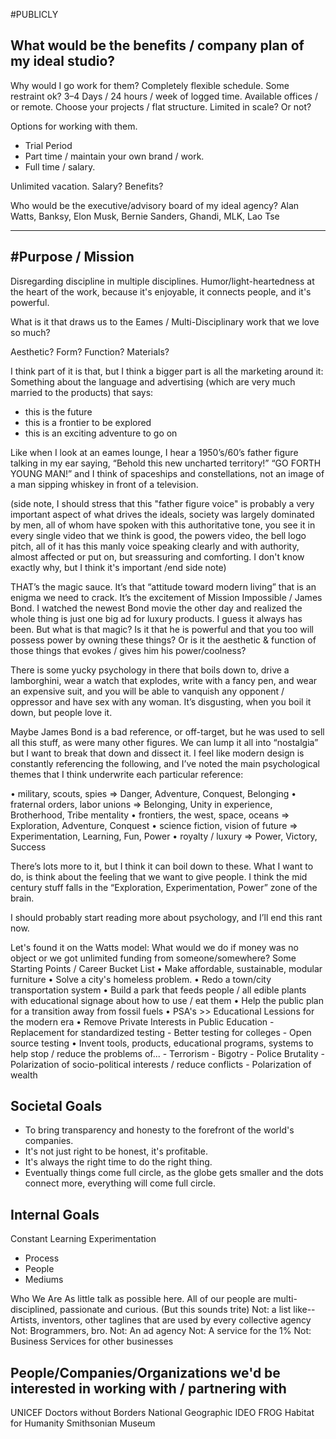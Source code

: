 #PUBLICLY

What would be the benefits / company plan of my ideal studio? 
-------------------------------------------------------------

Why would I go work for them?
Completely flexible schedule. 
Some restraint ok? 3–4 Days / 24 hours / week of logged time.
Available offices / or remote.
Choose your projects / flat structure.
Limited in scale? Or not?

Options for working with them.
- Trial Period
- Part time / maintain your own brand / work.
- Full time / salary.

Unlimited vacation.
Salary? Benefits?

Who would be the executive/advisory board of my ideal agency?
Alan Watts, Banksy, Elon Musk, Bernie Sanders, Ghandi, MLK, Lao Tse


-----------------
#Purpose / Mission
-----------------
Disregarding discipline in multiple disciplines.
Humor/light-heartedness at the heart of the work, because it's enjoyable, it connects people, and it's powerful.

What is it that draws us to the Eames / Multi-Disciplinary work that we love so much?

Aesthetic?
Form?
Function?
Materials?

I think part of it is that, but I think a bigger part is all the marketing around it:
Something about the language and advertising (which are very much married to the products) that says:
- this is the future
- this is a frontier to be explored
- this is an exciting adventure to go on

Like when I look at an eames lounge, I hear a 1950’s/60’s father figure talking in my ear saying, “Behold this new uncharted territory!” “GO FORTH YOUNG MAN!” and I think of spaceships and constellations, not an image of a man sipping whiskey in front of a television.

(side note, I should stress that this "father figure voice" is probably a very important aspect of what drives the ideals, society was largely dominated by men, all of whom have spoken with this authoritative tone, you see it in every single video that we think is good, the powers video, the bell logo pitch, all of it has this manly voice speaking clearly and with authority, almost affected or put on, but sreassuring and comforting. I don't know exactly why, but I think it's important /end side note)

THAT’s the magic sauce. It’s that “attitude toward modern living” that is an enigma we need to crack. It’s the excitement of Mission Impossible / James Bond. I watched the newest Bond movie the other day and realized the whole thing is just one big ad for luxury products. I guess it always has been. But what is that magic? Is it that he is powerful and that you too will possess power by owning these things? Or is it the aesthetic & function of those things that evokes / gives him his power/coolness?

There is some yucky psychology in there that boils down to, drive a lamborghini, wear a watch that explodes, write with a fancy pen, and wear an expensive suit, and you will be able to vanquish any opponent / oppressor and have sex with any woman. It’s disgusting, when you boil it down, but people love it.

Maybe James Bond is a bad reference, or off-target, but he was used to sell all this stuff, as were many other figures. We can lump it all into “nostalgia” but I want to break that down and dissect it. I feel like modern design is constantly referencing the following, and I’ve noted the main psychological themes that I think underwrite each particular reference:

• military, scouts, spies 		=> Danger, Adventure, Conquest, Belonging
• fraternal orders, labor unions 	=> Belonging, Unity in experience, Brotherhood, Tribe mentality
• frontiers, the west, space, oceans 	=> Exploration, Adventure, Conquest
• science fiction, vision of future 	=> Experimentation, Learning, Fun, Power
• royalty / luxury 			=> Power, Victory, Success

There’s lots more to it, but I think it can boil down to these. What I want to do, is think about the feeling that we want to give people. I think the mid century stuff falls in the “Exploration, Experimentation, Power” zone of the brain.

I should probably start reading more about psychology, and I’ll end this rant now.

Let's found it on the Watts model: What would we do if money was no object or we got unlimited funding from someone/somewhere?
Some Starting Points / Career Bucket List
• Make affordable, sustainable, modular furniture
• Solve a city's homeless problem.
• Redo a town/city transportation system
• Build a park that feeds people / all edible plants with educational signage about how to use / eat them
• Help the public plan for a transition away from fossil fuels
• PSA's >> Educational Lessions for the modern era
• Remove Private Interests in Public Education
	- Replacement for standardized testing
	- Better testing for colleges
	- Open source testing
• Invent tools, products, educational programs, systems to help stop / reduce the problems of...
	- Terrorism
	- Bigotry
	- Police Brutality
	- Polarization of socio-political interests / reduce conflicts
	- Polarization of wealth

Societal Goals
--------------
 - To bring transparency and honesty to the forefront of the world's companies.
 - It's not just right to be honest, it's profitable.
 - It's always the right time to do the right thing.
 - Eventually things come full circle, as the globe gets smaller and the dots connect more, everything will come full circle.

Internal Goals
--------------
Constant Learning
Experimentation
 - Process
 - People
 - Mediums

Who We Are
As little talk as possible here.
All of our people are multi-disciplined, passionate and curious. (But this sounds trite)
Not: a list like-- Artists, inventors, other taglines that are used by every collective agency
Not: Brogrammers, bro.
Not: An ad agency
Not: A service for the 1%
Not: Business Services for other businesses

People/Companies/Organizations we'd be interested in working with / partnering with
-----------------------------------------------------------------------------------
UNICEF
Doctors without Borders
National Geographic
IDEO
FROG
Habitat for Humanity
Smithsonian Museum







